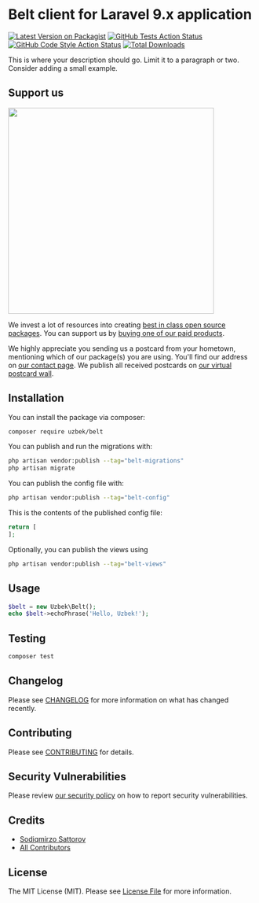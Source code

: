 # Belt client for Laravel 9.x application

[![Latest Version on Packagist](https://img.shields.io/packagist/v/uzbek/belt.svg?style=flat-square)](https://packagist.org/packages/uzbek/belt)
[![GitHub Tests Action Status](https://img.shields.io/github/workflow/status/uzbek/belt/run-tests?label=tests)](https://github.com/uzbek/belt/actions?query=workflow%3Arun-tests+branch%3Amain)
[![GitHub Code Style Action Status](https://img.shields.io/github/workflow/status/uzbek/belt/Fix%20PHP%20code%20style%20issues?label=code%20style)](https://github.com/uzbek/belt/actions?query=workflow%3A"Fix+PHP+code+style+issues"+branch%3Amain)
[![Total Downloads](https://img.shields.io/packagist/dt/uzbek/belt.svg?style=flat-square)](https://packagist.org/packages/uzbek/belt)

This is where your description should go. Limit it to a paragraph or two. Consider adding a small example.

## Support us

[<img src="https://github-ads.s3.eu-central-1.amazonaws.com/Belt.jpg?t=1" width="419px" />](https://spatie.be/github-ad-click/Belt)

We invest a lot of resources into creating [best in class open source packages](https://spatie.be/open-source). You can support us by [buying one of our paid products](https://spatie.be/open-source/support-us).

We highly appreciate you sending us a postcard from your hometown, mentioning which of our package(s) you are using. You'll find our address on [our contact page](https://spatie.be/about-us). We publish all received postcards on [our virtual postcard wall](https://spatie.be/open-source/postcards).

## Installation

You can install the package via composer:

```bash
composer require uzbek/belt
```

You can publish and run the migrations with:

```bash
php artisan vendor:publish --tag="belt-migrations"
php artisan migrate
```

You can publish the config file with:

```bash
php artisan vendor:publish --tag="belt-config"
```

This is the contents of the published config file:

```php
return [
];
```

Optionally, you can publish the views using

```bash
php artisan vendor:publish --tag="belt-views"
```

## Usage

```php
$belt = new Uzbek\Belt();
echo $belt->echoPhrase('Hello, Uzbek!');
```

## Testing

```bash
composer test
```

## Changelog

Please see [CHANGELOG](CHANGELOG.md) for more information on what has changed recently.

## Contributing

Please see [CONTRIBUTING](CONTRIBUTING.md) for details.

## Security Vulnerabilities

Please review [our security policy](../../security/policy) on how to report security vulnerabilities.

## Credits

- [Sodiqmirzo Sattorov](https://github.com/Sodiqmirzo)
- [All Contributors](../../contributors)

## License

The MIT License (MIT). Please see [License File](LICENSE.md) for more information.
